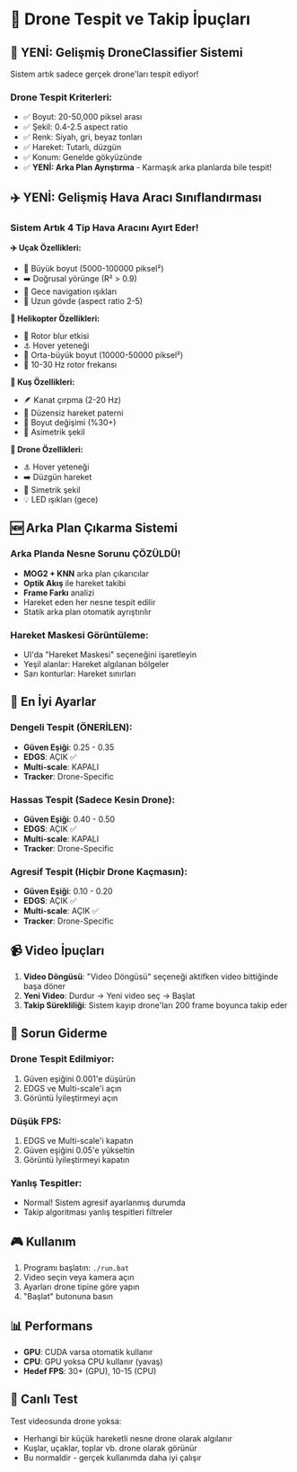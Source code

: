 # 🚁 Drone Tespit ve Takip İpuçları

## 🎯 YENİ: Gelişmiş DroneClassifier Sistemi

Sistem artık sadece gerçek drone'ları tespit ediyor! 

### Drone Tespit Kriterleri:
- ✅ Boyut: 20-50,000 piksel arası
- ✅ Şekil: 0.4-2.5 aspect ratio
- ✅ Renk: Siyah, gri, beyaz tonları
- ✅ Hareket: Tutarlı, düzgün
- ✅ Konum: Genelde gökyüzünde
- ✅ **YENİ: Arka Plan Ayrıştırma** - Karmaşık arka planlarda bile tespit!

## ✈️ YENİ: Gelişmiş Hava Aracı Sınıflandırması

### Sistem Artık 4 Tip Hava Aracını Ayırt Eder!

**✈️ Uçak Özellikleri:**
- 📏 Büyük boyut (5000-100000 piksel²)
- ➡️ Doğrusal yörünge (R² > 0.9)
- 🌙 Gece navigation ışıkları
- 📐 Uzun gövde (aspect ratio 2-5)

**🚁 Helikopter Özellikleri:**
- 🔄 Rotor blur etkisi
- ⚓ Hover yeteneği
- 📏 Orta-büyük boyut (10000-50000 piksel²)
- 🎯 10-30 Hz rotor frekansı

**🦅 Kuş Özellikleri:**
- 🪶 Kanat çırpma (2-20 Hz)
- 🌊 Düzensiz hareket paterni
- 📏 Boyut değişimi (%30+)
- 🔄 Asimetrik şekil

**🎯 Drone Özellikleri:**
- ⚓ Hover yeteneği
- ➡️ Düzgün hareket
- 📐 Simetrik şekil
- 💡 LED ışıkları (gece)

## 🆕 Arka Plan Çıkarma Sistemi

### Arka Planda Nesne Sorunu ÇÖZÜLDÜ!
- **MOG2 + KNN** arka plan çıkarıcılar
- **Optik Akış** ile hareket takibi
- **Frame Farkı** analizi
- Hareket eden her nesne tespit edilir
- Statik arka plan otomatik ayrıştırılır

### Hareket Maskesi Görüntüleme:
- UI'da "Hareket Maskesi" seçeneğini işaretleyin
- Yeşil alanlar: Hareket algılanan bölgeler
- Sarı konturlar: Hareket sınırları

## 🎯 En İyi Ayarlar

### Dengeli Tespit (ÖNERİLEN):
- **Güven Eşiği**: 0.25 - 0.35
- **EDGS**: AÇIK ✅
- **Multi-scale**: KAPALI
- **Tracker**: Drone-Specific

### Hassas Tespit (Sadece Kesin Drone):
- **Güven Eşiği**: 0.40 - 0.50
- **EDGS**: AÇIK ✅
- **Multi-scale**: KAPALI
- **Tracker**: Drone-Specific

### Agresif Tespit (Hiçbir Drone Kaçmasın):
- **Güven Eşiği**: 0.10 - 0.20
- **EDGS**: AÇIK ✅
- **Multi-scale**: AÇIK ✅
- **Tracker**: Drone-Specific

## 📹 Video İpuçları

1. **Video Döngüsü**: "Video Döngüsü" seçeneği aktifken video bittiğinde başa döner
2. **Yeni Video**: Durdur → Yeni video seç → Başlat
3. **Takip Sürekliliği**: Sistem kayıp drone'ları 200 frame boyunca takip eder

## 🔧 Sorun Giderme

### Drone Tespit Edilmiyor:
1. Güven eşiğini 0.001'e düşürün
2. EDGS ve Multi-scale'i açın
3. Görüntü İyileştirmeyi açın

### Düşük FPS:
1. EDGS ve Multi-scale'i kapatın
2. Güven eşiğini 0.05'e yükseltin
3. Görüntü İyileştirmeyi kapatın

### Yanlış Tespitler:
- Normal! Sistem agresif ayarlanmış durumda
- Takip algoritması yanlış tespitleri filtreler

## 🎮 Kullanım

1. Programı başlatın: `./run.bat`
2. Video seçin veya kamera açın
3. Ayarları drone tipine göre yapın
4. "Başlat" butonuna basın

## 📊 Performans

- **GPU**: CUDA varsa otomatik kullanır
- **CPU**: GPU yoksa CPU kullanır (yavaş)
- **Hedef FPS**: 30+ (GPU), 10-15 (CPU)

## 🔴 Canlı Test

Test videosunda drone yoksa:
- Herhangi bir küçük hareketli nesne drone olarak algılanır
- Kuşlar, uçaklar, toplar vb. drone olarak görünür
- Bu normaldir - gerçek kullanımda daha iyi çalışır
